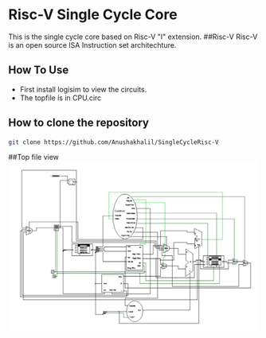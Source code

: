 # Risc-V Single Cycle Core 
This is the single cycle core based on Risc-V "I" extension.
##Risc-V 
Risc-V is an open source ISA Instruction set architechture.
## How To Use
- First install logisim to view the circuits.
- The topfile is in CPU.circ
## How to clone the repository
```bash
git clone https://github.com/Anushakhalil/SingleCycleRisc-V
```
##Top file view
![1](https://github.com/Anushakhalil/SingleCycleRisc-V/blob/master/topfile.PNG "Top File View")
